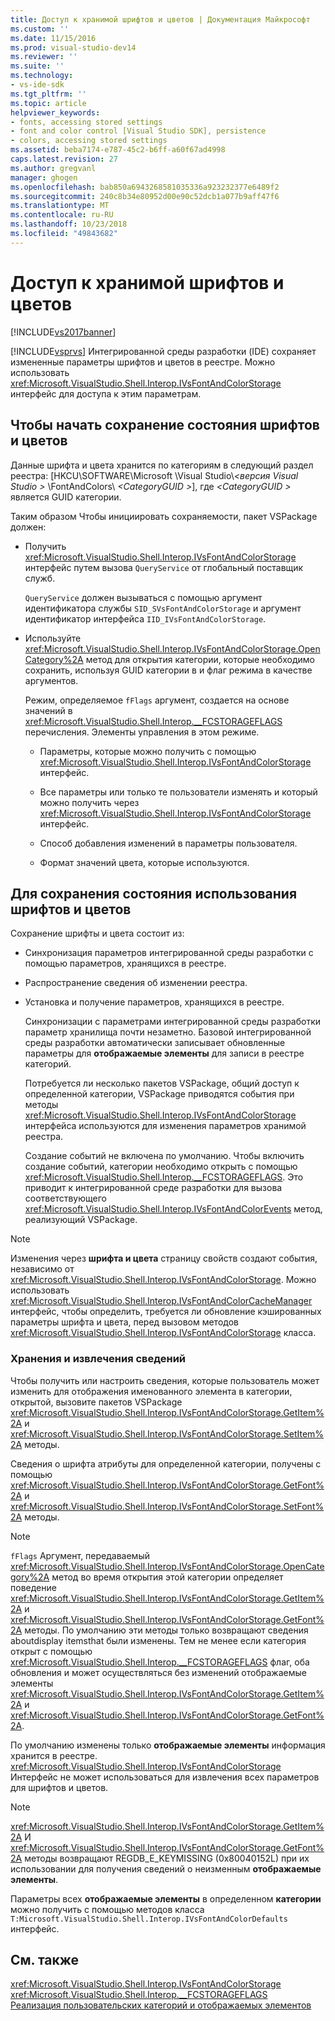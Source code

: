 ```yaml
---
title: Доступ к хранимой шрифтов и цветов | Документация Майкрософт
ms.custom: ''
ms.date: 11/15/2016
ms.prod: visual-studio-dev14
ms.reviewer: ''
ms.suite: ''
ms.technology:
- vs-ide-sdk
ms.tgt_pltfrm: ''
ms.topic: article
helpviewer_keywords:
- fonts, accessing stored settings
- font and color control [Visual Studio SDK], persistence
- colors, accessing stored settings
ms.assetid: beba7174-e787-45c2-b6ff-a60f67ad4998
caps.latest.revision: 27
ms.author: gregvanl
manager: ghogen
ms.openlocfilehash: bab850a6943268581035336a923232377e6489f2
ms.sourcegitcommit: 240c8b34e80952d00e90c52dcb1a077b9aff47f6
ms.translationtype: MT
ms.contentlocale: ru-RU
ms.lasthandoff: 10/23/2018
ms.locfileid: "49843682"
---
```

# <a name="accessing-stored-font-and-color-settings"></a>Доступ к хранимой шрифтов и цветов
[!INCLUDE[vs2017banner](../includes/vs2017banner.md)]

[!INCLUDE[vsprvs](../includes/vsprvs-md.md)] Интегрированной среды разработки (IDE) сохраняет измененные параметры шрифтов и цветов в реестре. Можно использовать <xref:Microsoft.VisualStudio.Shell.Interop.IVsFontAndColorStorage> интерфейс для доступа к этим параметрам.  
  
## <a name="to-initiate-state-persistence-of-fonts-and-colors"></a>Чтобы начать сохранение состояния шрифтов и цветов  
 Данные шрифта и цвета хранится по категориям в следующий раздел реестра: [HKCU\SOFTWARE\Microsoft \Visual Studio\\*\<версия Visual Studio >* \FontAndColors\\  *\<CategoryGUID >*], где  *\<CategoryGUID >* является GUID категории.  
  
 Таким образом Чтобы инициировать сохраняемости, пакет VSPackage должен:  
  
-   Получить <xref:Microsoft.VisualStudio.Shell.Interop.IVsFontAndColorStorage> интерфейс путем вызова `QueryService` от глобальный поставщик служб.  
  
     `QueryService` должен вызываться с помощью аргумент идентификатора службы `SID_SVsFontAndColorStorage` и аргумент идентификатор интерфейса `IID_IVsFontAndColorStorage`.  
  
-   Используйте <xref:Microsoft.VisualStudio.Shell.Interop.IVsFontAndColorStorage.OpenCategory%2A> метод для открытия категории, которые необходимо сохранить, используя GUID категории в и флаг режима в качестве аргументов.  
  
     Режим, определяемое `fFlags` аргумент, создается на основе значений в <xref:Microsoft.VisualStudio.Shell.Interop.__FCSTORAGEFLAGS> перечисления. Элементы управления в этом режиме.  
  
    -   Параметры, которые можно получить с помощью <xref:Microsoft.VisualStudio.Shell.Interop.IVsFontAndColorStorage> интерфейс.  
  
    -   Все параметры или только те пользователи изменять и который можно получить через <xref:Microsoft.VisualStudio.Shell.Interop.IVsFontAndColorStorage> интерфейс.  
  
    -   Способ добавления изменений в параметры пользователя.  
  
    -   Формат значений цвета, которые используются.  
  
## <a name="to-use-state-persistence-of-fonts-and-colors"></a>Для сохранения состояния использования шрифтов и цветов  
 Сохранение шрифты и цвета состоит из:  
  
- Синхронизация параметров интегрированной среды разработки с помощью параметров, хранящихся в реестре.  
  
- Распространение сведения об изменении реестра.  
  
- Установка и получение параметров, хранящихся в реестре.  
  
  Синхронизации с параметрами интегрированной среды разработки параметр хранилища почти незаметно. Базовой интегрированной среды разработки автоматически записывает обновленные параметры для **отображаемые элементы** для записи в реестре категорий.  
  
  Потребуется ли несколько пакетов VSPackage, общий доступ к определенной категории, VSPackage приводятся события при методы <xref:Microsoft.VisualStudio.Shell.Interop.IVsFontAndColorStorage> интерфейса используются для изменения параметров хранимой реестра.  
  
  Создание событий не включена по умолчанию. Чтобы включить создание событий, категории необходимо открыть с помощью <xref:Microsoft.VisualStudio.Shell.Interop.__FCSTORAGEFLAGS>. Это приводит к интегрированной среде разработки для вызова соответствующего <xref:Microsoft.VisualStudio.Shell.Interop.IVsFontAndColorEvents> метод, реализующий VSPackage.  
  
> [!NOTE]
>  Изменения через **шрифта и цвета** страницу свойств создают события, независимо от <xref:Microsoft.VisualStudio.Shell.Interop.IVsFontAndColorStorage>. Можно использовать <xref:Microsoft.VisualStudio.Shell.Interop.IVsFontAndColorCacheManager> интерфейс, чтобы определить, требуется ли обновление кэшированных параметры шрифта и цвета, перед вызовом методов <xref:Microsoft.VisualStudio.Shell.Interop.IVsFontAndColorStorage> класса.  
  
### <a name="storing-and-retrieving-information"></a>Хранения и извлечения сведений  
 Чтобы получить или настроить сведения, которые пользователь может изменить для отображения именованного элемента в категории, открытой, вызовите пакетов VSPackage <xref:Microsoft.VisualStudio.Shell.Interop.IVsFontAndColorStorage.GetItem%2A> и <xref:Microsoft.VisualStudio.Shell.Interop.IVsFontAndColorStorage.SetItem%2A> методы.  
  
 Сведения о шрифта атрибуты для определенной категории, получены с помощью <xref:Microsoft.VisualStudio.Shell.Interop.IVsFontAndColorStorage.GetFont%2A> и <xref:Microsoft.VisualStudio.Shell.Interop.IVsFontAndColorStorage.SetFont%2A> методы.  
  
> [!NOTE]
>  `fFlags` Аргумент, передаваемый <xref:Microsoft.VisualStudio.Shell.Interop.IVsFontAndColorStorage.OpenCategory%2A> метод во время открытия этой категории определяет поведение <xref:Microsoft.VisualStudio.Shell.Interop.IVsFontAndColorStorage.GetItem%2A> и <xref:Microsoft.VisualStudio.Shell.Interop.IVsFontAndColorStorage.GetFont%2A> методы. По умолчанию эти методы только возвращают сведения aboutdisplay itemsthat были изменены. Тем не менее если категория открыт с помощью <xref:Microsoft.VisualStudio.Shell.Interop.__FCSTORAGEFLAGS> флаг, оба обновления и может осуществляться без изменений отображаемые элементы <xref:Microsoft.VisualStudio.Shell.Interop.IVsFontAndColorStorage.GetItem%2A> и <xref:Microsoft.VisualStudio.Shell.Interop.IVsFontAndColorStorage.GetFont%2A>.  
  
 По умолчанию изменены только **отображаемые элементы** информация хранится в реестре. <xref:Microsoft.VisualStudio.Shell.Interop.IVsFontAndColorStorage> Интерфейс не может использоваться для извлечения всех параметров для шрифтов и цветов.  
  
> [!NOTE]
>  <xref:Microsoft.VisualStudio.Shell.Interop.IVsFontAndColorStorage.GetItem%2A> И <xref:Microsoft.VisualStudio.Shell.Interop.IVsFontAndColorStorage.GetFont%2A> методы возвращают REGDB_E_KEYMISSING (0x80040152L) при их использовании для получения сведений о неизменным **отображаемые элементы**.  
  
 Параметры всех **отображаемые элементы** в определенном **категории** можно получить с помощью методов класса `T:Microsoft.VisualStudio.Shell.Interop.IVsFontAndColorDefaults` интерфейс.  
  
## <a name="see-also"></a>См. также  
 <xref:Microsoft.VisualStudio.Shell.Interop.IVsFontAndColorStorage>   
 <xref:Microsoft.VisualStudio.Shell.Interop.__FCSTORAGEFLAGS>   
 [Реализация пользовательских категорий и отображаемых элементов](../extensibility/implementing-custom-categories-and-display-items.md)

